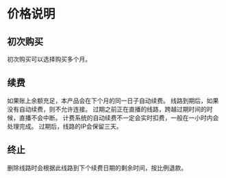# 价格说明

## 初次购买

初次购买可以选择购买多个月。

## 续费

如果账上余额充足，本产品会在下个月的同一日子自动续费。
线路到期后，如果没有自动续费，则不允许连接。
过期之前正在直播的线路，跨越过期时间的时候，直播不会中断。
计费系统的自动续费不一定会实时扣费，一般在一小时内会处理完成。
过期后，线路的IP会保留三天。


## 终止

删除线路时会根据此线路到下个续费日期的剩余时间，按比例退款。